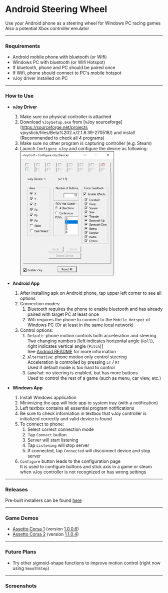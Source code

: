 # Android Steering Wheel  

Use your Android phone as a steering wheel for Windows PC racing games  
Also a potential Xbox controller emulator  

------

### Requirements  
* Android mobile phone with bluetooth (or Wifi)  
* Windows PC with bluetooth (or Wifi Hotspot)  
* If bluetooth, phone and PC should be paired once  
* If Wifi, phone should connect to PC's mobile hotspot  
* vJoy driver installed on PC  

------

### How to Use

* __vJoy Driver__  
  1. Make sure no physical controller is attached  
  2. Download `vJoySetup.exe` from [vJoy sourceforge](https://sourceforge.net/projects  vjoystick/files/Beta%202.x/2.1.8.39-270518/) and install (Recommended to check all 4  programs)  
  3. Make sure no other program is capturing controller (e.g. Steam)  
  4. Launch `Configure vJoy` and configure the device as following:  
     <img src="Assets/vjoy.png" width="300" alt="vjoy configuration">

* __Android App__  
  1. After installing apk on Android phone, tap upper left corner to see all options  
  2. Connection modes:  
     1. Bluetooth requires the phone to enable bluetooth and has already paired with  target PC at least once  
     2. Wifi requires the phone to connect to the `Mobile Hotspot` of Windows PC (Or  at least in the same local network)  
  3. Control options:  
     1. `Default`: phone motion controls both acceleration and steering  
        Two changing numbers [left indicates horizontal angle (`Roll`), right  indicates vertical angle (`Pitch`)]  
        See [Android README](Android/README.md) for more information  
     2. `Alternative`: phone motion only control steering  
        Acceleration is controlled by pressing `LT` / `RT`  
        Used if default mode is too hard to control  
     3. `GamePad`: no steering is enabled, but has more buttons  
        Used to control the rest of a game (such as menu, car view, etc.)  

* __Windows App__  
  1. Install Windows application  
  2. Minimizing the app will hide app to system tray (with a notification)  
  3. Left textbox contains all essential program notifications  
  4. Be sure to check information in textbox that vJoy controller is initialized  correctly and valid device is found  
  5. To connect to phone:  
     1. Select correct connection mode  
     2. Tap `Connect` button  
     3. Server will start listening  
     4. Tap `Listening` will stop server  
     5. If connected, tap `Connected` will disconnect device and stop server  
  6. `Configure` button leads to the configuration page  
     It is used to configure buttons and stick axis in a game or steam when vJoy  controller is not recognized or has wrong settings  

------

### Releases  

Pre-built installers can be found [here](https://github.com/teamclouday/AndroidSteering/releases)  

------

### Game Demos

* [Assetto Corsa 1](https://www.bilibili.com/video/BV1XJ411C7R9) (version [1.0.0.6](https://github.com/teamclouday/AndroidSteering/releases/tag/1.0.0.6))  
* [Assetto Corsa 2](https://www.bilibili.com/video/BV1Ee411s7Zr) (version [1.1.0.4](https://github.com/teamclouday/AndroidSteering/releases/tag/1.1.0.4))  

------

### Future Plans  
* Try other sigmoid-shape functions to improve motion control (right now using `SmoothStep`)  

------

### Screenshots  

